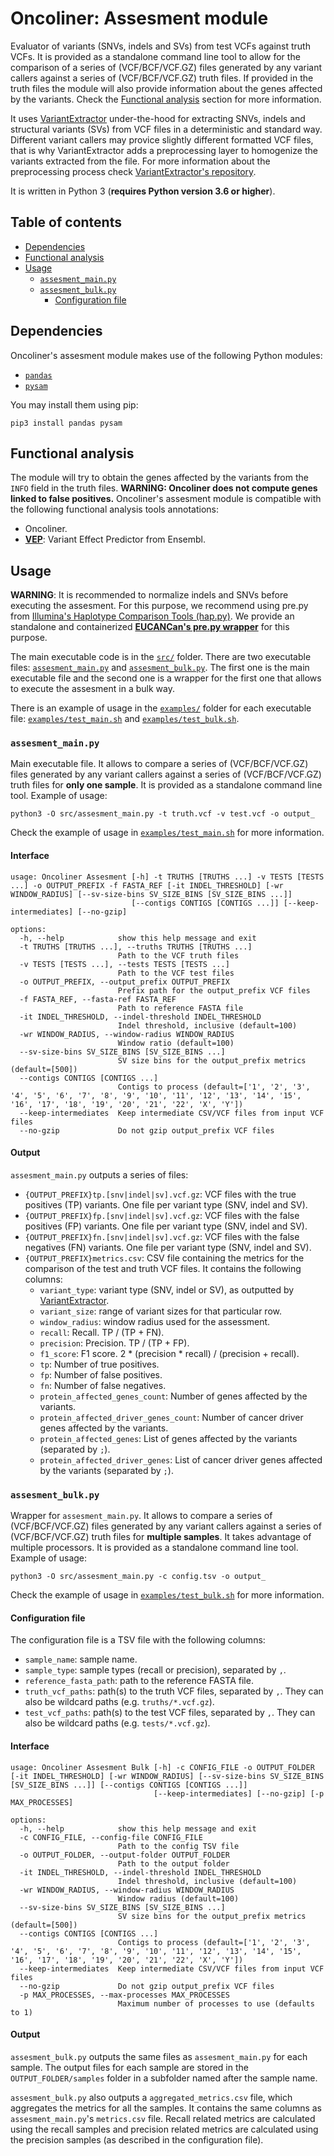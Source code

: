 # Oncoliner: Assesment module<!-- omit in toc -->

Evaluator of variants (SNVs, indels and SVs) from test VCFs against truth VCFs. It is provided as a standalone command line tool to allow for the comparison of a series of (VCF/BCF/VCF.GZ) files generated by any variant callers against a series of (VCF/BCF/VCF.GZ) truth files. If provided in the truth files the module will also provide information about the genes affected by the variants. Check the [Functional analysis](#functional-analysis) section for more information.

It uses [VariantExtractor](https://github.com/EUCANCan/variant-extractor) under-the-hood for extracting SNVs, indels and structural variants (SVs) from VCF files in a deterministic and standard way. Different variant callers may provice slightly different formatted VCF files, that is why VariantExtractor adds a preprocessing layer to homogenize the variants extracted from the file. For more information about the preprocessing process check [VariantExtractor's repository](https://github.com/EUCANCan/variant-extractor#table-of-contents).

It is written in Python 3 (**requires Python version 3.6 or higher**).

## Table of contents<!-- omit in toc -->
- [Dependencies](#dependencies)
- [Functional analysis](#functional-analysis)
- [Usage](#usage)
  - [`assesment_main.py`](#assesment_mainpy)
  - [`assesment_bulk.py`](#assesment_bulkpy)
    - [Configuration file](#configuration-file)

## Dependencies
Oncoliner's assesment module makes use of the following Python modules:
* [`pandas`](https://pandas.pydata.org/)
* [`pysam`](https://github.com/pysam-developers/pysam)

You may install them using pip:
```
pip3 install pandas pysam
```

## Functional analysis

The module will try to obtain the genes affected by the variants from the `INFO` field in the truth files. **WARNING: Oncoliner does not compute genes linked to false positives.** Oncoliner's assesment module is compatible with the following functional analysis tools annotations:
* Oncoliner.
* [**VEP**](https://www.ensembl.org/info/docs/tools/vep/index.html): Variant Effect Predictor from Ensembl.


## Usage

**WARNING**: It is recommended to normalize indels and SNVs before executing the assesment. For this purpose, we recommend using pre.py from [Illumina's Haplotype Comparison Tools (hap.py)](https://github.com/Illumina/hap.py). We provide an standalone and containerized **[EUCANCan's pre.py wrapper](https://github.com/EUCANCan/prepy-wrapper)** for this purpose.

The main executable code is in the [`src/`](/src/) folder. There are two executable files: [`assesment_main.py`](#assesment_mainpy) and [`assesment_bulk.py`](/src/assesment_bulk.py). The first one is the main executable file and the second one is a wrapper for the first one that allows to execute the assesment in a bulk way.

There is an example of usage in the [`examples/`](/examples/) folder for each executable file: [`examples/test_main.sh`](/examples/test_main.sh) and [`examples/test_bulk.sh`](/examples/test_bulk.sh).


### `assesment_main.py`

Main executable file. It allows to compare a series of (VCF/BCF/VCF.GZ) files generated by any variant callers against a series of (VCF/BCF/VCF.GZ) truth files for **only one sample**. It is provided as a standalone command line tool. Example of usage:

```
python3 -O src/assesment_main.py -t truth.vcf -v test.vcf -o output_
```

Check the example of usage in [`examples/test_main.sh`](/examples/test_main.sh) for more information.

#### Interface<!-- omit in toc -->
```
usage: Oncoliner Assesment [-h] -t TRUTHS [TRUTHS ...] -v TESTS [TESTS ...] -o OUTPUT_PREFIX -f FASTA_REF [-it INDEL_THRESHOLD] [-wr WINDOW_RADIUS] [--sv-size-bins SV_SIZE_BINS [SV_SIZE_BINS ...]]
                           [--contigs CONTIGS [CONTIGS ...]] [--keep-intermediates] [--no-gzip]

options:
  -h, --help            show this help message and exit
  -t TRUTHS [TRUTHS ...], --truths TRUTHS [TRUTHS ...]
                        Path to the VCF truth files
  -v TESTS [TESTS ...], --tests TESTS [TESTS ...]
                        Path to the VCF test files
  -o OUTPUT_PREFIX, --output_prefix OUTPUT_PREFIX
                        Prefix path for the output_prefix VCF files
  -f FASTA_REF, --fasta-ref FASTA_REF
                        Path to reference FASTA file
  -it INDEL_THRESHOLD, --indel-threshold INDEL_THRESHOLD
                        Indel threshold, inclusive (default=100)
  -wr WINDOW_RADIUS, --window-radius WINDOW_RADIUS
                        Window ratio (default=100)
  --sv-size-bins SV_SIZE_BINS [SV_SIZE_BINS ...]
                        SV size bins for the output_prefix metrics (default=[500])
  --contigs CONTIGS [CONTIGS ...]
                        Contigs to process (default=['1', '2', '3', '4', '5', '6', '7', '8', '9', '10', '11', '12', '13', '14', '15', '16', '17', '18', '19', '20', '21', '22', 'X', 'Y'])
  --keep-intermediates  Keep intermediate CSV/VCF files from input VCF files
  --no-gzip             Do not gzip output_prefix VCF files
```

#### Output<!-- omit in toc -->

`assesment_main.py` outputs a series of files:
 * `{OUTPUT_PREFIX}tp.[snv|indel|sv].vcf.gz`: VCF files with the true positives (TP) variants. One file per variant type (SNV, indel and SV).
 * `{OUTPUT_PREFIX}fp.[snv|indel|sv].vcf.gz`: VCF files with the false positives (FP) variants. One file per variant type (SNV, indel and SV).
 * `{OUTPUT_PREFIX}fn.[snv|indel|sv].vcf.gz`: VCF files with the false negatives (FN) variants. One file per variant type (SNV, indel and SV).
 * `{OUTPUT_PREFIX}metrics.csv`: CSV file containing the metrics for the comparison of the test and truth VCF files. It contains the following columns:
   * `variant_type`: variant type (SNV, indel or SV), as outputted by [VariantExtractor](https://github.com/EUCANCan/variant-extractor).
   * `variant_size`: range of variant sizes for that particular row.
   * `window_radius`: window radius used for the assessment.
   * `recall`: Recall. TP / (TP + FN).
   * `precision`: Precision. TP / (TP + FP).
   * `f1_score`: F1 score. 2 * (precision * recall) / (precision + recall).
   * `tp`: Number of true positives.
   * `fp`: Number of false positives.
   * `fn`: Number of false negatives.
   * `protein_affected_genes_count`: Number of genes affected by the variants.
   * `protein_affected_driver_genes_count`: Number of cancer driver genes affected by the variants.
   * `protein_affected_genes`: List of genes affected by the variants (separated by `;`).
   * `protein_affected_driver_genes`: List of cancer driver genes affected by the variants (separated by `;`).

### `assesment_bulk.py`

Wrapper for `assesment_main.py`. It allows to compare a series of (VCF/BCF/VCF.GZ) files generated by any variant callers against a series of (VCF/BCF/VCF.GZ) truth files for **multiple samples**. It takes advantage of multiple processors. It is provided as a standalone command line tool. Example of usage:

```
python3 -O src/assesment_main.py -c config.tsv -o output_
```

Check the example of usage in [`examples/test_bulk.sh`](/examples/test_bulk.sh) for more information.

#### Configuration file

The configuration file is a TSV file with the following columns:
* `sample_name`: sample name.
* `sample_type`: sample types (recall or precision), separated by `,`.
* `reference_fasta_path`: path to the reference FASTA file.
* `truth_vcf_paths`: path(s) to the truth VCF files, separated by `,`. They can also be wildcard paths (e.g. `truths/*.vcf.gz`).
* `test_vcf_paths`: path(s) to the test VCF files, separated by `,`. They can also be wildcard paths (e.g. `tests/*.vcf.gz`).

#### Interface<!-- omit in toc -->
```
usage: Oncoliner Assesment Bulk [-h] -c CONFIG_FILE -o OUTPUT_FOLDER [-it INDEL_THRESHOLD] [-wr WINDOW_RADIUS] [--sv-size-bins SV_SIZE_BINS [SV_SIZE_BINS ...]] [--contigs CONTIGS [CONTIGS ...]]
                                [--keep-intermediates] [--no-gzip] [-p MAX_PROCESSES]

options:
  -h, --help            show this help message and exit
  -c CONFIG_FILE, --config-file CONFIG_FILE
                        Path to the config TSV file
  -o OUTPUT_FOLDER, --output-folder OUTPUT_FOLDER
                        Path to the output folder
  -it INDEL_THRESHOLD, --indel-threshold INDEL_THRESHOLD
                        Indel threshold, inclusive (default=100)
  -wr WINDOW_RADIUS, --window-radius WINDOW_RADIUS
                        Window radius (default=100)
  --sv-size-bins SV_SIZE_BINS [SV_SIZE_BINS ...]
                        SV size bins for the output_prefix metrics (default=[500])
  --contigs CONTIGS [CONTIGS ...]
                        Contigs to process (default=['1', '2', '3', '4', '5', '6', '7', '8', '9', '10', '11', '12', '13', '14', '15', '16', '17', '18', '19', '20', '21', '22', 'X', 'Y'])
  --keep-intermediates  Keep intermediate CSV/VCF files from input VCF files
  --no-gzip             Do not gzip output_prefix VCF files
  -p MAX_PROCESSES, --max-processes MAX_PROCESSES
                        Maximum number of processes to use (defaults to 1)
```

#### Output<!-- omit in toc -->

`assesment_bulk.py` outputs the same files as `assesment_main.py` for each sample. The output files for each sample are stored in the `OUTPUT_FOLDER/samples` folder in a subfolder named after the sample name.

`assesment_bulk.py` also outputs a `aggregated_metrics.csv` file, which aggregates the metrics for all the samples. It contains the same columns as `assesment_main.py`'s `metrics.csv` file. Recall related metrics are calculated using the recall samples and precision related metrics are calculated using the precision samples (as described in the configuration file).
